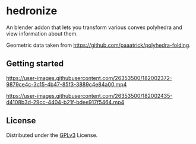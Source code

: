 # hedronize

An blender addon that lets you transform various convex polyhedra and view information about them.

Geometric data taken from https://github.com/paaatrick/polyhedra-folding.


## Getting started

https://user-images.githubusercontent.com/26353500/182002372-9879ce4c-3c15-4b47-85f3-3889c4e84a00.mp4



https://user-images.githubusercontent.com/26353500/182002435-d4108b3d-29cc-4404-b21f-bdee917f5464.mp4


## License
Distributed under the [GPLv3](LICENSE) License.


